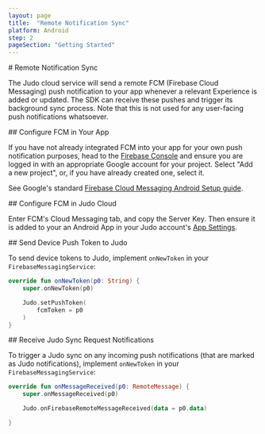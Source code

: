 ```yaml
---
layout: page
title:  "Remote Notification Sync"
platform: Android
step: 2
pageSection: "Getting Started"
---
```

<section id="{{ page.title | slugify }}" markdown=1>
# Remote Notification Sync

The Judo cloud service will send a remote FCM (Firebase Cloud Messaging) push notification to your app whenever a relevant Experience is added or updated. The SDK can receive these pushes and trigger its background sync process. Note that this is not used for any user-facing push notifications whatsoever.
</section>
<section id="configure-fcm-in-your-app" markdown=1>
## Configure FCM in Your App

If you have not already integrated FCM into your app for your own push notification purposes, head to the [Firebase Console](https://console.firebase.google.com/) and ensure you are logged in with an appropriate Google account for your project. Select "Add a new project", or, if you have already created one, select it.

See Google's standard [Firebase Cloud Messaging Android Setup guide](https://firebase.google.com/docs/cloud-messaging/android/client).
</section>
<section id="configure-fcm-in-judo-cloud" markdown=1>
## Configure FCM in Judo Cloud

Enter FCM's Cloud Messaging tab, and copy the Server Key. Then ensure it is added to your an Android App in your Judo account's [App Settings](https://www.judo.app/login).
</section>
<section id="send-device-push-token-to-judo" markdown=1>
## Send Device Push Token to Judo

To send device tokens to Judo, implement `onNewToken` in your `FirebaseMessagingService`:

```kotlin
override fun onNewToken(p0: String) {
    super.onNewToken(p0)

    Judo.setPushToken(
        fcmToken = p0
    )
}
```
</section>
<section id="receive-judo-sync-request-notifications" markdown=1>
## Receive Judo Sync Request Notifications

To trigger a Judo sync on any incoming push notifications (that are marked as Judo notifications), implement `onNewToken` in your `FirebaseMessagingService`:

```kotlin
override fun onMessageReceived(p0: RemoteMessage) {
    super.onMessageReceived(p0)

    Judo.onFirebaseRemoteMessageReceived(data = p0.data)

}
```
</section>